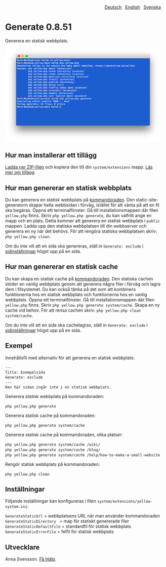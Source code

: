 <p align="right"><a href="README-de.md">Deutsch</a> &nbsp; <a href="README.md">English</a> &nbsp; <a href="README-sv.md">Svenska</a></p>

# Generate 0.8.51

Generera en statisk webbplats.

<p align="center"><img src="generate-screenshot.png?raw=true" alt="Skärmdump"></p>

## Hur man installerar ett tillägg

[Ladda ner ZIP-filen](https://github.com/annaesvensson/yellow-generate/archive/main.zip) och kopiera den till din `system/extensions` mapp. [Läs mer om tillägg](https://github.com/annaesvensson/yellow-update/tree/main/README-sv.md).

## Hur man genererar en statisk webbplats

Du kan generera en statisk webbplats på [kommandoraden](https://github.com/annaesvensson/yellow-core/tree/main/README-sv.md). Den static-site-generatorn skapar hella webbsidan i förväg, istället för att vänta på att en fil ska begäras. Öppna ett terminalfönster. Gå till installationsmappen där filen `yellow.php` finns. Skriv `php yellow.php generate`, du kan valfritt ange en mapp och en plats. Detta kommer att generera en statisk webbplats i `public` mappen. Ladda upp den statiska webbplatsen till din webbserver och generera en ny när det behövs. För att rengöra statiska webbplatsen skriv: `php yellow.php clean`.

Om du inte vill att en sida ska genereras, ställ in `Generate: exclude` i [sidinställningar](https://github.com/annaesvensson/yellow-core/tree/main/README-sv.md#inställningar-page) högst upp på en sida.

## Hur man genererar en statisk cache

Du kan skapa en statisk cache på [kommandoraden](https://github.com/annaesvensson/yellow-core/tree/main/README-sv.md). Den statiska cachen stöder en vanlig webbplats genom att generera några filer i förväg och lagra dem i filsystemet. Du kan också tänka på det som att kombinera funktionerna hos en statisk webbplats och funktionerna hos en vanlig webbplats. Öppna ett terminalfönster. Gå till installationsmappen där filen `yellow.php` finns. Skriv `php yellow.php generate system/cache`. Skapa en ny cache vid behov. För att rensa cachen skriv: `php yellow.php clean system/cache`.

Om du inte vill att en sida ska cachelagras, ställ in `Generate: exclude` i [sidinställningar](https://github.com/annaesvensson/yellow-core/tree/main/README-sv.md#inställningar-page) högst upp på en sida.

## Exempel

Innehållsfil med alternativ för att generera en statisk webbplats:

    ---
    Title: Exempelsida
    Generate: exclude
    ---
    Den här sidan ingår inte i en statisk webbplats.

Generera statisk webbplats på kommandoraden:

`php yellow.php generate`  

Generera statisk cache på kommandoraden:

`php yellow.php generate system/cache`  

Generera statisk cache på kommandoraden, olika platser:

`php yellow.php generate system/cache /wiki/`  
`php yellow.php generate system/cache /blog/`  
`php yellow.php generate system/cache /help/how-to-make-a-small-website`  

Rengör statisk webbplats på kommandoraden:

`php yellow.php clean`  

## Inställningar

Följande inställningar kan konfigureras i filen `system/extensions/yellow-system.ini`:

`GenerateStaticUrl` = webbplatsens URL när man använder kommandoraden  
`GenerateStaticDirectory ` = map för statiskt genererade filer  
`GenerateStaticDefaultFile` = standardfil för statisk webbplats  
`GenerateStaticErrorFile` = felfil för statisk webbplats  

## Utvecklare

Anna Svensson. [Få hjälp](https://datenstrom.se/sv/yellow/help/).
